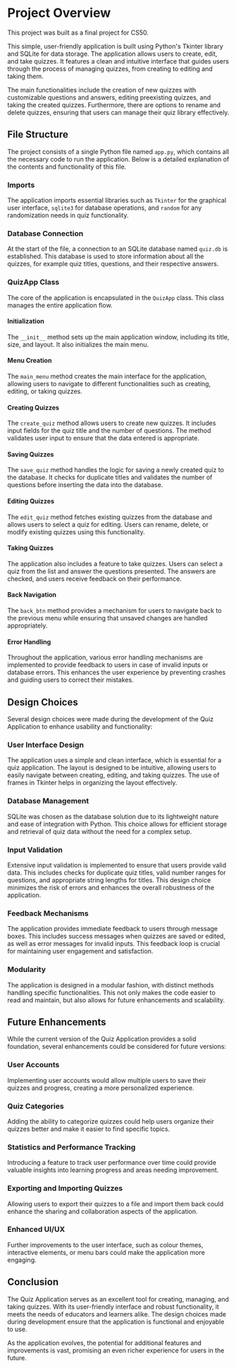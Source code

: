 # Project Overview

This project was built as a final project for CS50.

This simple, user-friendly application is built using Python's Tkinter library and SQLite for data storage. The application allows users to create, edit, and take quizzes. It features a clean and intuitive interface that guides users through the process of managing quizzes, from creating to editing and taking them.

The main functionalities include the creation of new quizzes with customizable questions and answers, editing preexisting quizzes, and taking the created quizzes. Furthermore, there are options to rename and delete quizzes, ensuring that users can manage their quiz library effectively.

## File Structure

The project consists of a single Python file named `app.py`, which contains all the necessary code to run the application. Below is a detailed explanation of the contents and functionality of this file.

### Imports

The application imports essential libraries such as `Tkinter` for the graphical user interface, `sqlite3` for database operations, and `random` for any randomization needs in quiz functionality.

### Database Connection

At the start of the file, a connection to an SQLite database named `quiz.db` is established. This database is used to store information about all the quizzes, for example quiz titles, questions, and their respective answers.

### QuizApp Class

The core of the application is encapsulated in the `QuizApp` class. This class manages the entire application flow.

#### Initialization

The `__init__` method sets up the main application window, including its title, size, and layout. It also initializes the main menu.

#### Menu Creation

The `main_menu` method creates the main interface for the application, allowing users to navigate to different functionalities such as creating, editing, or taking quizzes.

#### Creating Quizzes

The `create_quiz` method allows users to create new quizzes. It includes input fields for the quiz title and the number of questions. The method validates user input to ensure that the data entered is appropriate.

#### Saving Quizzes

The `save_quiz` method handles the logic for saving a newly created quiz to the database. It checks for duplicate titles and validates the number of questions before inserting the data into the database.

#### Editing Quizzes

The `edit_quiz` method fetches existing quizzes from the database and allows users to select a quiz for editing. Users can rename, delete, or modify existing quizzes using this functionality.

#### Taking Quizzes

The application also includes a feature to take quizzes. Users can select a quiz from the list and answer the questions presented. The answers are checked, and users receive feedback on their performance.

#### Back Navigation

The `back_btn` method provides a mechanism for users to navigate back to the previous menu while ensuring that unsaved changes are handled appropriately.

#### Error Handling

Throughout the application, various error handling mechanisms are implemented to provide feedback to users in case of invalid inputs or database errors. This enhances the user experience by preventing crashes and guiding users to correct their mistakes.

## Design Choices

Several design choices were made during the development of the Quiz Application to enhance usability and functionality:

### User Interface Design

The application uses a simple and clean interface, which is essential for a quiz application. The layout is designed to be intuitive, allowing users to easily navigate between creating, editing, and taking quizzes. The use of frames in Tkinter helps in organizing the layout effectively.

### Database Management

SQLite was chosen as the database solution due to its lightweight nature and ease of integration with Python. This choice allows for efficient storage and retrieval of quiz data without the need for a complex setup.

### Input Validation

Extensive input validation is implemented to ensure that users provide valid data. This includes checks for duplicate quiz titles, valid number ranges for questions, and appropriate string lengths for titles. This design choice minimizes the risk of errors and enhances the overall robustness of the application.

### Feedback Mechanisms

The application provides immediate feedback to users through message boxes. This includes success messages when quizzes are saved or edited, as well as error messages for invalid inputs. This feedback loop is crucial for maintaining user engagement and satisfaction.

### Modularity

The application is designed in a modular fashion, with distinct methods handling specific functionalities. This not only makes the code easier to read and maintain, but also allows for future enhancements and scalability.

## Future Enhancements

While the current version of the Quiz Application provides a solid foundation, several enhancements could be considered for future versions:

### User Accounts

Implementing user accounts would allow multiple users to save their quizzes and progress, creating a more personalized experience.

### Quiz Categories

Adding the ability to categorize quizzes could help users organize their quizzes better and make it easier to find specific topics.

### Statistics and Performance Tracking

Introducing a feature to track user performance over time could provide valuable insights into learning progress and areas needing improvement.

### Exporting and Importing Quizzes

Allowing users to export their quizzes to a file and import them back could enhance the sharing and collaboration aspects of the application.

### Enhanced UI/UX

Further improvements to the user interface, such as colour themes, interactive elements, or menu bars could make the application more engaging.

## Conclusion

The Quiz Application serves as an excellent tool for creating, managing, and taking quizzes. With its user-friendly interface and robust functionality, it meets the needs of educators and learners alike. The design choices made during development ensure that the application is functional and enjoyable to use.

As the application evolves, the potential for additional features and improvements is vast, promising an even richer experience for users in the future.
